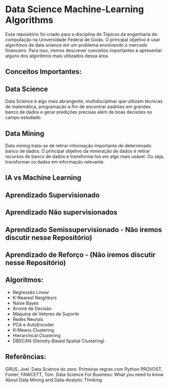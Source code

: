 # Data Science Machine-Learning Algorithms

Esse repositório foi criado para a disciplina de Tópicos da engenharia de computação na Universidade Federal de Goiás. O principal objetivo é usar algoritmos de data science em um problema envolvendo o mercado financeiro. Para isso, iremos descrever conceitos importantes e apresentar alguns dos algoritmos mais utilizados dessa área.

## Conceitos Importantes:

## Data Science

Data Science é algo mais abrangente, multidisciplinar que utilizam técnicas de
matemática, programação a fim de encontrar padrões em grandes banco de dados e gerar
predições precisas além de boas decisões no campo estudado.

## Data Mining

Data mining trata-se de retirar informação importante de determinado banco de dados.
O principal objetivo da mineração de dados é retirar recursos de banco de dados e transforma-los
em algo mais usável. Ou seja, transformar os dados em informação relevante.

## IA vs Machine Learning

## Aprendizado Supervisionado

## Aprendizado Não supervisionados

## Aprendizado Semissupervisionado - Não iremos discutir nesse Repositório)

## Aprendizado de Reforço - (Não iremos discutir nesse Repositório)

## Algoritmos:

- Regressão Linear
- K-Nearest Neighbors
- Naive Bayes
- Árvore de Decisão
- Máquina de Vetores de Suporte
- Redes Neurais
- PCA e AutoEncoder
- K-Means Clustering
- Hierarchical Clustering
- DBSCAN (Density-Based Spatial Clustering)

## Referências:

GRUS, Joel. Data Science do zero: Primeiras regras com Python
PROVOST, Foster; FAWCETT, Tom. Data Science For Business: What you need to know About Data Mining and Data-Analytic Thinking
